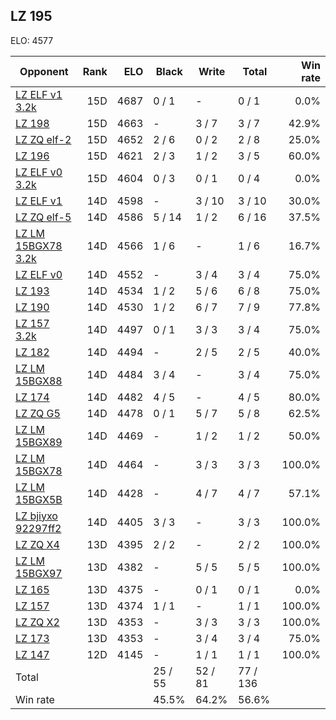 ## LZ 195 ##

ELO: 4577

Opponent | Rank | ELO | Black | Write | Total | Win rate
---------|-----:|----:|-------|-------|-------|-------:
[LZ ELF v1 3.2k](LZ%20ELF%20v1%203.2k.md) | 15D | 4687 | 0 / 1 | - | 0 / 1 | 0.0%
[LZ 198](LZ%20198.md) | 15D | 4663 | - | 3 / 7 | 3 / 7 | 42.9%
[LZ ZQ elf-2](LZ%20ZQ%20elf-2.md) | 15D | 4652 | 2 / 6 | 0 / 2 | 2 / 8 | 25.0%
[LZ 196](LZ%20196.md) | 15D | 4621 | 2 / 3 | 1 / 2 | 3 / 5 | 60.0%
[LZ ELF v0 3.2k](LZ%20ELF%20v0%203.2k.md) | 15D | 4604 | 0 / 3 | 0 / 1 | 0 / 4 | 0.0%
[LZ ELF v1](LZ%20ELF%20v1.md) | 14D | 4598 | - | 3 / 10 | 3 / 10 | 30.0%
[LZ ZQ elf-5](LZ%20ZQ%20elf-5.md) | 14D | 4586 | 5 / 14 | 1 / 2 | 6 / 16 | 37.5%
[LZ LM 15BGX78 3.2k](LZ%20LM%2015BGX78%203.2k.md) | 14D | 4566 | 1 / 6 | - | 1 / 6 | 16.7%
[LZ ELF v0](LZ%20ELF%20v0.md) | 14D | 4552 | - | 3 / 4 | 3 / 4 | 75.0%
[LZ 193](LZ%20193.md) | 14D | 4534 | 1 / 2 | 5 / 6 | 6 / 8 | 75.0%
[LZ 190](LZ%20190.md) | 14D | 4530 | 1 / 2 | 6 / 7 | 7 / 9 | 77.8%
[LZ 157 3.2k](LZ%20157%203.2k.md) | 14D | 4497 | 0 / 1 | 3 / 3 | 3 / 4 | 75.0%
[LZ 182](LZ%20182.md) | 14D | 4494 | - | 2 / 5 | 2 / 5 | 40.0%
[LZ LM 15BGX88](LZ%20LM%2015BGX88.md) | 14D | 4484 | 3 / 4 | - | 3 / 4 | 75.0%
[LZ 174](LZ%20174.md) | 14D | 4482 | 4 / 5 | - | 4 / 5 | 80.0%
[LZ ZQ G5](LZ%20ZQ%20G5.md) | 14D | 4478 | 0 / 1 | 5 / 7 | 5 / 8 | 62.5%
[LZ LM 15BGX89](LZ%20LM%2015BGX89.md) | 14D | 4469 | - | 1 / 2 | 1 / 2 | 50.0%
[LZ LM 15BGX78](LZ%20LM%2015BGX78.md) | 14D | 4464 | - | 3 / 3 | 3 / 3 | 100.0%
[LZ LM 15BGX5B](LZ%20LM%2015BGX5B.md) | 14D | 4428 | - | 4 / 7 | 4 / 7 | 57.1%
[LZ bjiyxo 92297ff2](LZ%20bjiyxo%2092297ff2.md) | 14D | 4405 | 3 / 3 | - | 3 / 3 | 100.0%
[LZ ZQ X4](LZ%20ZQ%20X4.md) | 13D | 4395 | 2 / 2 | - | 2 / 2 | 100.0%
[LZ LM 15BGX97](LZ%20LM%2015BGX97.md) | 13D | 4382 | - | 5 / 5 | 5 / 5 | 100.0%
[LZ 165](LZ%20165.md) | 13D | 4375 | - | 0 / 1 | 0 / 1 | 0.0%
[LZ 157](LZ%20157.md) | 13D | 4374 | 1 / 1 | - | 1 / 1 | 100.0%
[LZ ZQ X2](LZ%20ZQ%20X2.md) | 13D | 4353 | - | 3 / 3 | 3 / 3 | 100.0%
[LZ 173](LZ%20173.md) | 13D | 4353 | - | 3 / 4 | 3 / 4 | 75.0%
[LZ 147](LZ%20147.md) | 12D | 4145 | - | 1 / 1 | 1 / 1 | 100.0%
Total | | | 25 / 55 | 52 / 81 | 77 / 136 | 
Win rate| | | 45.5% | 64.2% | 56.6% | 

